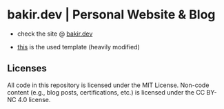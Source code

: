 # bakir.dev | Personal Website & Blog

- check the site @ [bakir.dev](https://bakir.dev/)

- [this](https://vercel.com/templates/next.js/nextjs-portfolio) is the used template (heavily modified)

## Licenses

All code in this repository is licensed under the MIT License. Non-code content (e.g., blog posts, certifications, etc.) is licensed under the CC BY-NC 4.0 license.

